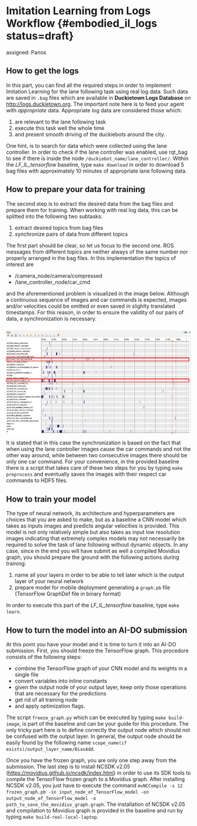 # Imitation Learning from Logs Workflow {#embodied_il_logs status=draft}

assigned: Panos

## How to get the logs

In this part, you can find all the required steps in order to implement Imitation Learning for the lane following task using real log data. Such data are saved in `.bag` files which are available in **Duckietown Logs Database** on http://logs.duckietown.org. 
The important note here is to feed your agent with *appropriate* data. Appropriate log data are considered those which:
1) are relevant to the lane following task
2) execute this task well the whole time 
2) and present smooth driving of the duckiebots around the city.

One hint, is to search for data which were collected using the lane controller. In order to check if the lane controller was enabled, use rqt_bag to see if there is inside the node `/duckiebot_name/lane_controller/`. Within the *LF_IL_tensorflow* baseline, type `make download` in order to download 5 bag files with approximately 10 minutes of appropriate lane following data.

## How to prepare your data for training

The second step is to extract the desired data from the bag files and prepare them for training. When working with real log data, this can be splitted into the following two subtasks:
1) extract desired topics from bag files
2) synchronize pairs of data from different topics

The first part should be clear, so let us focus to the second one. ROS messages from different topics are neither always of the same number nor properly arranged in the bag files. In this implementation the topics of interest are 
* /camera\_node/camera/compressed
* /lane\_controller\_node/car\_cmd

and the aforementioned problem is visualized in the image below. Although a continuous sequence of images and car commands is expected, images and/or velocities could be omitted or even saved in slighlty translated timestamps. For this reason, in order to ensure the validity of our pairs of data, a synchronization is necessary.

<p align="center">
  <img src="images/synchronization_issue.png" class='diagram'  width="700" align="center"/>
</p>

It is stated that in this case the synchronization is based on the fact that when using the lane controller images cause the car commands and not the other way around, while between two consecutive images there should be only one car command. For your convenience, in the provided baseline there is a script that takes care of these two steps for you by typing `make preprocess` and eventually saves the images with their respect car commands to HDF5 files. 

## How to train your model

The type of neural network, its architecture and hyperparameters are choices that you are asked to make, but as a baseline a CNN model which takes as inputs images and predicts angular velocities is provided. This model is not only relatively simple but also takes as input low resolution images indicating that extremely complex models may not necessarily be required to solve the task of lane following without dynamic objects. In any case, since in the end you will have submit as well a compiled Movidius graph, you should prepare the ground with the following actions during training:
1) name all your layers in order to be able to tell later which is the output layer of your neural network
2) prepare model for mobile deployment generating a `graph.pb` file (TensorFlow GraphDef file in binary format)

In order to execute this part of the *LF_IL_tensorflow* baseline, type `make learn`.

## How to turn the model into an AI-DO submission

At this point you have your model and it is time to turn it into an AI-DO submission. First, you should freeze the TensorFlow graph. This procedure consists of the following steps:
* combine the TensorFlow graph of your CNN model and its weights in a single file
* convert variables into inline constants
* given the output node of your output layer, keep only those operations that are necessary for the predictions
* get rid of all training node
* and apply optimization flags.

The script `freeze_graph.py` which can be executed by typing `make build-image`, is part of the baseline and can be your guide for this procedure. The only tricky part here is to define correctly the output node which should not be confused with the output layer. In general, the output node should be easily found by the following name `scope_name(if exists)/output_layer_name/BiasAdd`.  

Once you have the frozen graph, you are only one step away from the submission. The last step is to install NCSDK v2.05 (https://movidius.github.io/ncsdk/index.html) in order to use its SDK tools to compile the TensorFlow frozen graph to a Movidius graph. After installing NCSDK v2.05, you just have to execute the command `mvNCCompile -s 12 frozen_graph.pb -in input_node_of_TensorFlow_model -on output_node_of_TensorFlow_model -o path_to_save_the_movidius_graph.graph`. The installation of NCSDK v2.05 and compilation to Movidius graph is provided in the baseline and run by typing `make build-real-local-laptop`.


